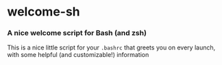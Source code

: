 # welcome-sh
### A nice welcome script for Bash (and zsh)
This is a nice little script for your `.bashrc` that greets you on every launch, with some helpful (and customizable!) information
